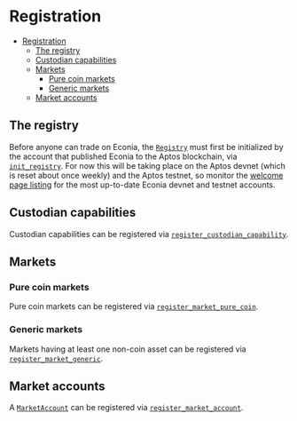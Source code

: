 # Registration

- [Registration](#registration)
  - [The registry](#the-registry)
  - [Custodian capabilities](#custodian-capabilities)
  - [Markets](#markets)
    - [Pure coin markets](#pure-coin-markets)
    - [Generic markets](#generic-markets)
  - [Market accounts](#market-accounts)

## The registry

Before anyone can trade on Econia, the [`Registry`](../../../src/move/econia/build/Econia/docs/registry.md#0xc0deb00c_registry_Registry) must first be initialized by the account that published Econia to the Aptos blockchain, via [`init_registry`](../../../src/move/econia/build/Econia/docs/registry.md#0xc0deb00c_registry_init_registry).
For now this will be taking place on the Aptos devnet (which is reset about once weekly) and the Aptos testnet, so monitor the [welcome page listing](../welcome.md#account-listings) for the most up-to-date Econia devnet and testnet accounts.

## Custodian capabilities

Custodian capabilities can be registered via
[`register_custodian_capability`](../../../src/move/econia/build/Econia/docs/registry.md#0xc0deb00c_registry_register_custodian_capability).

## Markets

### Pure coin markets

Pure coin markets can be registered via
[`register_market_pure_coin`](../../../src/move/econia/build/Econia/docs/market.md#0xc0deb00c_market_register_market_pure_coin).

### Generic markets

Markets having at least one non-coin asset can be registered via [`register_market_generic`](../../../src/move/econia/build/Econia/docs/market.md#0xc0deb00c_market_register_market_generic).

## Market accounts

A [`MarketAccount`](../../../src/move/econia/build/Econia/docs/user.md#0xc0deb00c_user_MarketAccount) can be registered via [`register_market_account`](../../../src/move/econia/build/Econia/docs/user.md#0xc0deb00c_user_register_market_account).
